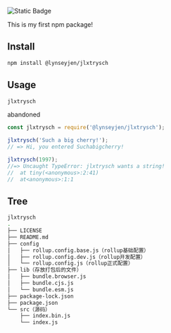 
![Static Badge](https://img.shields.io/badge/jlxtrysch-v0.3.0-blue?labelColor=gray)

<!-- ![](github:) -->
<!-- ![](https://github.com/dreamlixia/jlxtrysch) -->
This is my first npm package!

Install
---
```bash
npm install @lynseyjen/jlxtrysch
```
Usage
---
```bash
jlxtrysch
```
abandoned
```js
const jlxtrysch = require('@lynseyjen/jlxtrysch');

jlxtrysch('Such a big cherry!');
// => Hi, you entered Suchabigcherry!

jlxtrysch(1997);
//=> Uncaught TypeError: jlxtrysch wants a string!
//  at tiny(<anonymous>:2:41)
//  at<anonymous>:1:1
```

Tree
---
```bash
jlxtrysch
.
├── LICENSE
├── README.md
├── config
│   ├── rollup.config.base.js（rollup基础配置）
│   ├── rollup.config.dev.js（rollup开发配置）
│   └── rollup.config.js（rollup正式配置）
├── lib（存放打包后的文件）
│   ├── bundle.browser.js
│   ├── bundle.cjs.js
│   └── bundle.esm.js
├── package-lock.json
├── package.json
└── src（源码）
    ├── index.bin.js
    └── index.js
```